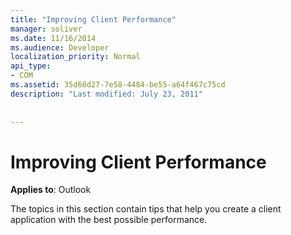 ```yaml
---
title: "Improving Client Performance"
manager: soliver
ms.date: 11/16/2014
ms.audience: Developer
localization_priority: Normal
api_type:
- COM
ms.assetid: 35d68d27-7e58-4484-be55-a64f467c75cd
description: "Last modified: July 23, 2011"
 
 
---
```


# Improving Client Performance

  
  
**Applies to**: Outlook 
  
The topics in this section contain tips that help you create a client application with the best possible performance.
  


